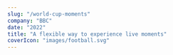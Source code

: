 ```yaml
---
slug: "/world-cup-moments"
company: "BBC"
date: "2022"
title: "A flexible way to experience live moments"
coverIcon: "images/football.svg"
---
```


